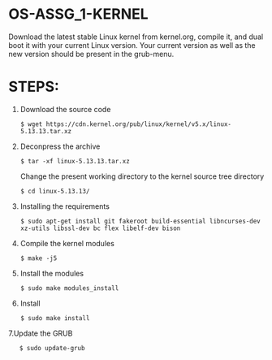 # OS-ASSG_1-KERNEL
Download the latest stable Linux kernel from kernel.org, compile it, and dual boot it with your current Linux version. Your current version as well as the new version should be present in the grub-menu.

# STEPS:
1. Download the source code

       $ wget https://cdn.kernel.org/pub/linux/kernel/v5.x/linux-5.13.13.tar.xz

2. Deconpress the archive

       $ tar -xf linux-5.13.13.tar.xz

   Change the present working directory to the kernel source tree directory
   
       $ cd linux-5.13.13/

3. Installing the requirements

       $ sudo apt-get install git fakeroot build-essential libncurses-dev xz-utils libssl-dev bc flex libelf-dev bison


4. Compile the kernel modules

       $ make -j5


5. Install the modules

       $ sudo make modules_install


6. Install

       $ sudo make install

 
7.Update the GRUB

       $ sudo update-grub
